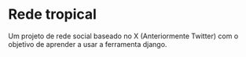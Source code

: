 # Rede tropical
 Um projeto de rede social baseado no X (Anteriormente Twitter) com o objetivo de aprender a usar a ferramenta django.
